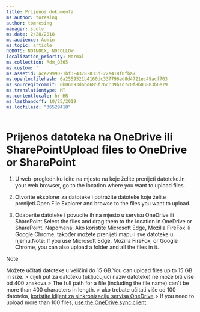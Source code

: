 ```yaml
---
title: Prijenos dokumenta
ms.author: toresing
author: tomresing
manager: scotv
ms.date: 2/28/2018
ms.audience: Admin
ms.topic: article
ROBOTS: NOINDEX, NOFOLLOW
localization_priority: Normal
ms.collection: Adm_O365
ms.custom: ''
ms.assetid: ace29990-1bf3-4378-833d-22e418f0fba7
ms.openlocfilehash: 6a2559521b4160dc337796ed8d4721ec49acf703
ms.sourcegitcommit: 0b06093dabd685f76cc39b1d7c0f8b03883b6e79
ms.translationtype: MT
ms.contentlocale: hr-HR
ms.lasthandoff: 10/25/2019
ms.locfileid: "36529418"
---
```

# <a name="upload-files-to-onedrive-or-sharepoint"></a><span data-ttu-id="d457c-102">Prijenos datoteka na OneDrive ili SharePoint</span><span class="sxs-lookup"><span data-stu-id="d457c-102">Upload files to OneDrive or SharePoint</span></span>

1. <span data-ttu-id="d457c-103">U web-pregledniku idite na mjesto na koje želite prenijeti datoteke.</span><span class="sxs-lookup"><span data-stu-id="d457c-103">In your web browser, go to the location where you want to upload files.</span></span>
    
2. <span data-ttu-id="d457c-104">Otvorite eksplorer za datoteke i potražite datoteke koje želite prenijeti.</span><span class="sxs-lookup"><span data-stu-id="d457c-104">Open File Explorer and browse to the files you want to upload.</span></span>
    
3. <span data-ttu-id="d457c-105">Odaberite datoteke i povucite ih na mjesto u servisu OneDrive ili SharePoint.</span><span class="sxs-lookup"><span data-stu-id="d457c-105">Select the files and drag them to the location in OneDrive or SharePoint.</span></span> <span data-ttu-id="d457c-106">Napomena: Ako koristite Microsoft Edge, Mozilla FireFox ili Google Chrome, također možete prenijeti mapu i sve datoteke u njemu.</span><span class="sxs-lookup"><span data-stu-id="d457c-106">Note: If you use Microsoft Edge, Mozilla FireFox, or Google Chrome, you can also upload a folder and all the files in it.</span></span>
    
> [!NOTE]
>  <span data-ttu-id="d457c-107">Možete učitati datoteke u veličini do 15 GB.</span><span class="sxs-lookup"><span data-stu-id="d457c-107">You can upload files up to 15 GB in size.</span></span> <span data-ttu-id="d457c-108">> cijeli put za datoteku (uključujući naziv datoteke) ne može biti više od 400 znakova.</span><span class="sxs-lookup"><span data-stu-id="d457c-108">>  The full path for a file (including the file name) can't be more than 400 characters in length.</span></span> <span data-ttu-id="d457c-109">> ako trebate učitati više od 100 datoteka, [koristite klijent za sinkronizaciju servisa OneDrive](https://go.microsoft.com/fwlink/?linkid=866427).</span><span class="sxs-lookup"><span data-stu-id="d457c-109">>  If you need to upload more than 100 files, [use the OneDrive sync client](https://go.microsoft.com/fwlink/?linkid=866427).</span></span> 
  

